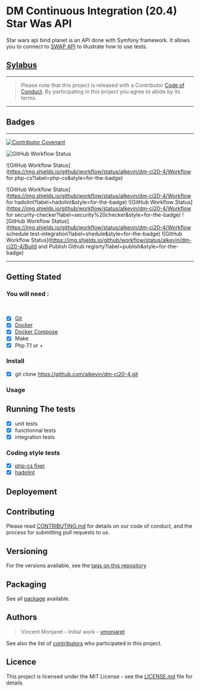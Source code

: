 # DM Continuous Integration (20.4) Star Was API

Star wars api bind planet is an API done with Symfony framework. It allows you to connect to [SWAP API](https://swapi.co/) to illustrate how to use tests.

## [Sylabus](https://github.com/alkevin/dm-ci20-4/blob/master/sylabus.md)

------
>   Please note that this project is released with a Contributor [Code of Conduct](https://github.com/alkevin/dm-ci20-4/blob/master/CODE_OF_CONDUCT.md). By participating in this project you agree to abide by its terms.
------

## Badges 

-------
[![Contributor Covenant](https://img.shields.io/badge/Contributor%20Covenant-v2.0%20adopted-ff69b4.svg)](https://github.com/alkevin/dm-ci20-4/blob/master/CODE_OF_CONDUCT.md)

![GitHub Workflow Status](https://img.shields.io/github/workflow/status/alkevin/dm-ci20-4/%3A"Workflow+for+hadolint?label=ci%20test&logo=github&style=for-the-badge)

![GitHub Workflow Status](https://img.shields.io/github/workflow/status/alkevin/dm-ci20-4/Workflow for php-cs?label=php-cs&style=for-the-badge)

![GitHub Workflow Status](https://img.shields.io/github/workflow/status/alkevin/dm-ci20-4/Workflow for hadolint?label=hadolint&style=for-the-badge)
![GitHub Workflow Status](https://img.shields.io/github/workflow/status/alkevin/dm-ci20-4/Workflow for security-checker?label=security%20checker&style=for-the-badge)
![GitHub Workflow Status](https://img.shields.io/github/workflow/status/alkevin/dm-ci20-4/Workflow schedule test-integration?label=shedule&style=for-the-badge)
![GitHub Workflow Status](https://img.shields.io/github/workflow/status/alkevin/dm-ci20-4/Build and Publish Github regisrty?label=publish&style=for-the-badge)

-------

## Getting Stated

### You will need :
​
- [X] [Git](https://www.atlassian.com/fr/git/tutorials/install-git)
- [X] [Docker](https://docs.docker.com/install/)
- [X] [Docker Compose](https://docs.docker.com/compose/install/)
- [X] Make
- [X] Php 7.1 or +

### Install

- [X] git clone https://github.com/alkevin/dm-ci20-4.git

### Usage

## Running The tests

- [X] unit tests
- [X] functionnal tests
- [X] integration tests

### Coding style tests

- [X] [php-cs fixer](https://github.com/FriendsOfPHP/PHP-CS-Fixer)
- [X] [hadolint](https://github.com/hadolint/hadolint)

## Deployement

## Contributing

Please read [CONTRIBUTING.md](https://github.com/alkevin/dm-ci20-4/blob/master/CONTRIBUTING.md) for details on our code of conduct, and the process for submitting pull requests to us.

## Versioning

For the versions available, see the [tags on this repository](https://github.com/alkevin/dm-ci20-4/releases)

## Packaging

See all [package](https://github.com/alkevin/dm-ci20-4/packages) available.

## Authors

> Vincent Monjaret - Initial work - [vmonjaret](https://github.com/vmonjaret)

See also the list of [contributors](https://github.com/alkevin/dm-ci20-4/graphs/contributors) who participated in this project.

## Licence

This project is licensed under the MIT License - see the [LICENSE.md](https://github.com/alkevin/dm-ci20-4/blob/master/LICENCE.md) file for details